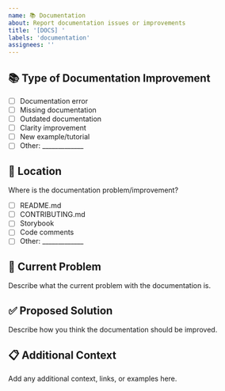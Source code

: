 ```yaml
---
name: 📚 Documentation
about: Report documentation issues or improvements
title: '[DOCS] '
labels: 'documentation'
assignees: ''
---
```


## 📚 Type of Documentation Improvement

- [ ] Documentation error
- [ ] Missing documentation
- [ ] Outdated documentation
- [ ] Clarity improvement
- [ ] New example/tutorial
- [ ] Other: _____________

## 📍 Location

Where is the documentation problem/improvement?

- [ ] README.md
- [ ] CONTRIBUTING.md
- [ ] Storybook
- [ ] Code comments
- [ ] Other: _____________

## 🐛 Current Problem

Describe what the current problem with the documentation is.

## ✅ Proposed Solution

Describe how you think the documentation should be improved.

## 📋 Additional Context

Add any additional context, links, or examples here.
